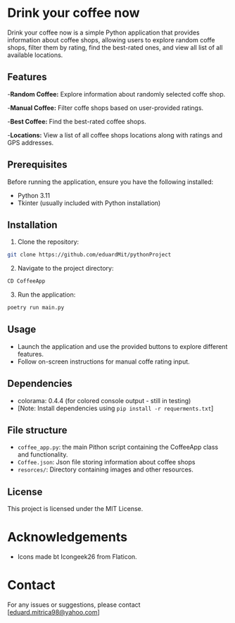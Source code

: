 # Drink your coffee now

Drink your coffee now is a simple Python application that provides information about coffee shops, allowing users to explore random coffe shops, filter them by rating, find the best-rated ones, and view all list of all available locations.

## Features

-**Random Coffee:** Explore information about randomly selected coffe shop.

-**Manual Coffee:** Filter coffe shops based on user-provided ratings.

-**Best Coffee:** Find the best-rated coffee shops.

-**Locations:** View a list of all coffee shops locations along with ratings and GPS addresses.

## Prerequisites

Before running the application, ensure you have the following installed:

- Python 3.11
- Tkinter (usually included with Python installation)

## Installation

1. Clone the repository:
``` bash
git clone https://github.com/eduardMit/pythonProject
```
2. Navigate to the project directory:
``` bash
CD CoffeeApp
```
3. Run the application:
``` bash
poetry run main.py
```

## Usage

- Launch the application and use the provided buttons to explore different features.
- Follow on-screen instructions for manual coffe rating input.

## Dependencies

- colorama: 0.4.4 (for colored console output - still in testing)
- [Note: Install dependencies using `pip install -r requerments.txt`]

## File structure

- `coffee_app.py`: the main Pithon script containing the CoffeeApp class and functionality.
- `Coffee.json`: Json file storing information about coffee shops
- `resorces/`: Directory containing images and other resources.

## License

This project is licensed under the MIT License.

# Acknowledgements

- Icons made bt Icongeek26 from Flaticon.

# Contact

For any issues or suggestions, please contact [eduard.mitrica98@yahoo.com]
